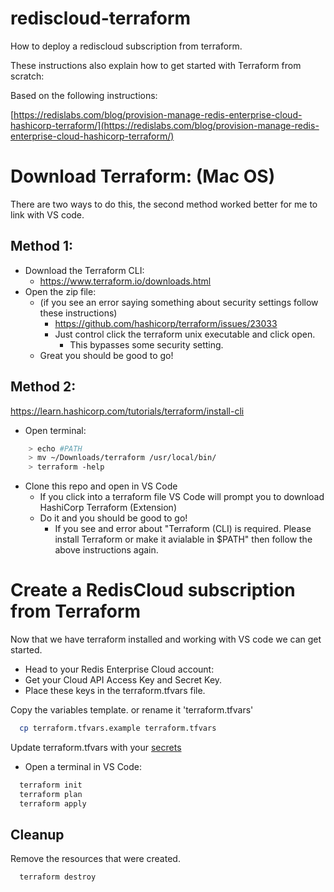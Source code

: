 # rediscloud-terraform
How to deploy a rediscloud subscription from terraform.

These instructions also explain how to get started with Terraform from scratch:

Based on the following instructions:

[https://redislabs.com/blog/provision-manage-redis-enterprise-cloud-hashicorp-terraform/](https://redislabs.com/blog/provision-manage-redis-enterprise-cloud-hashicorp-terraform/)


# Download Terraform: (Mac OS)

There are two ways to do this, the second method worked better for me to link with VS code.
## Method 1:
* Download the Terraform CLI:
  * https://www.terraform.io/downloads.html
* Open the zip file:
  * (if you see an error saying something about security settings follow these instructions)
    * https://github.com/hashicorp/terraform/issues/23033
    * Just control click the terraform unix executable and click open.
      * This bypasses some security setting.
  * Great you should be good to go!

## Method 2:
https://learn.hashicorp.com/tutorials/terraform/install-cli
* Open terminal:
```bash
    > echo #PATH
    > mv ~/Downloads/terraform /usr/local/bin/
    > terraform -help
```

* Clone this repo and open in VS Code
  * If you click into a terraform file VS Code will prompt you to download HashiCorp Terraform (Extension)
  * Do it and you should be good to go!
    * If you see and error about "Terraform (CLI) is required. Please install Terraform or make it avialable in $PATH" then follow the above instructions again.

# Create a RedisCloud subscription from Terraform
Now that we have terraform installed and working with VS code we can get started.

* Head to your Redis Enterprise Cloud account:
* Get your Cloud API Access Key and Secret Key.
* Place these keys in the terraform.tfvars file.

Copy the variables template. or rename it 'terraform.tfvars'
```bash
  cp terraform.tfvars.example terraform.tfvars
```
Update terraform.tfvars with your [secrets](#secrets)

* Open a terminal in VS Code:
```bash
  terraform init
  terraform plan
  terraform apply
```


## Cleanup

Remove the resources that were created.

```bash
  terraform destroy
```
